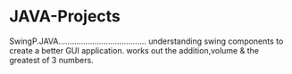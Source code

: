 # JAVA-Projects
 SwingP.JAVA.......................................
 understanding swing components to create a better GUI application.
 works out the addition,volume & the greatest of 3 numbers.
